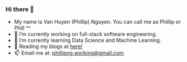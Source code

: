 ### Hi there 👋
- My name is Van Huyen (Phillip) Nguyen. You can call me as Phillip or Phill ^^
- 🔭 I’m currently working on full-stack software engineering.
- 🌱 I’m currently learning Data Science and Machine Learning.
- 👯 Reading my blogs at <a href="https://phillipng.netlify.app/" target="_blank">here!</a>
- 📫 Email me at: phillipng.working@gmail.com
